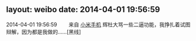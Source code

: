 layout: weibo
date: 2014-04-01 19:56:59
---
2014-04-01 19:56:59  &nbsp;&nbsp;&nbsp;&nbsp;&nbsp;&nbsp; 来自 <a href="http://app.weibo.com/t/feed/22zMnn" rel="nofollow">小米手机</a>
辉杜大骂一些二逼功能，我挣扎着试图辩解，因为都是我做的……[黑线] ​​​
